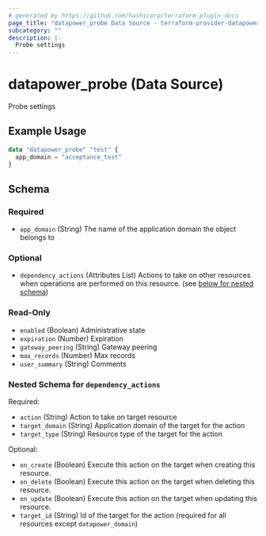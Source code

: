 ```yaml
---
# generated by https://github.com/hashicorp/terraform-plugin-docs
page_title: "datapower_probe Data Source - terraform-provider-datapower"
subcategory: ""
description: |-
  Probe settings
---
```


# datapower_probe (Data Source)

Probe settings

## Example Usage

```terraform
data "datapower_probe" "test" {
  app_domain = "acceptance_test"
}
```

<!-- schema generated by tfplugindocs -->
## Schema

### Required

- `app_domain` (String) The name of the application domain the object belongs to

### Optional

- `dependency_actions` (Attributes List) Actions to take on other resources when operations are performed on this resource. (see [below for nested schema](#nestedatt--dependency_actions))

### Read-Only

- `enabled` (Boolean) Administrative state
- `expiration` (Number) Expiration
- `gateway_peering` (String) Gateway peering
- `max_records` (Number) Max records
- `user_summary` (String) Comments

<a id="nestedatt--dependency_actions"></a>
### Nested Schema for `dependency_actions`

Required:

- `action` (String) Action to take on target resource
- `target_domain` (String) Application domain of the target for the action
- `target_type` (String) Resource type of the target for the action

Optional:

- `on_create` (Boolean) Execute this action on the target when creating this resource.
- `on_delete` (Boolean) Execute this action on the target when deleting this resource.
- `on_update` (Boolean) Execute this action on the target when updating this resource.
- `target_id` (String) Id of the target for the action (required for all resources except `datapower_domain`)
